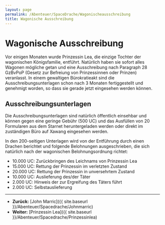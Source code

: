 ```yaml
---
layout: page
permalink: /Abenteuer/SpaceDrache/Wagonischeausschreibung
title: Wagonische Ausschreibung
---
```


# Wagonische Ausschreibung

Vor einigen Monaten wurde Prinzessin Lea, die einzige Tochter der wagonischen Königsfamilie, entführt. Natürlich haben sie sofort alles Wagonen mögliche getan und eine Ausschreibung nach Paragraph 28 GzBvPoP (Gesetz zur Befreiung von Prinzessinnen oder Prinzen) veranlasst. In einem gewaltigen Bürokratieakt sind die Ausschreibungsunterlagen schon nach 3 Monaten fertiggestellt und genehmigt worden, so dass sie gerade jetzt eingesehen werden können.

## Ausschreibungsunterlagen

Die Ausschreibungsunterlagen sind natürlich öffentlich einsehbar und können gegen eine geringe Gebühr (500 UC) und das Ausfüllen von 20 Formularen aus dem Starnet heruntergeladen werden oder direkt im zuständigen Büro auf Xawang eingesehen werden.

In den 200-seitigen Unterlagen wird von der Entführung durch einen Drachen berichtet und folgende Belohnungen ausgeschrieben, die sich natürlich nach der wagonischen Belohnungsordnung richtet:

- 10.000 UC: Zurückbringen des Leichnams von Prinzessin Lea
- 15.000 UC: Rettung der Prinzessin im verletzten Zustand
- 20.000 UC: Rettung der Prinzessin in unversehrtem Zustand
- 10.000 UC: Auslieferung des/der Täter
- 2.000 UC: Hinweis der zur Ergreifung des Täters führt
- 2.000 UC: Selbstauslieferung


***
- **Zurück:** [John Marric]({{ site.baseurl }}/Abenteuer/Spacedrache/Johnmarric)
- **Weiter:** [Prinzessin Lea]({{ site.baseurl }}/Abenteuer/Spacedrache/Prinzessinlea)

